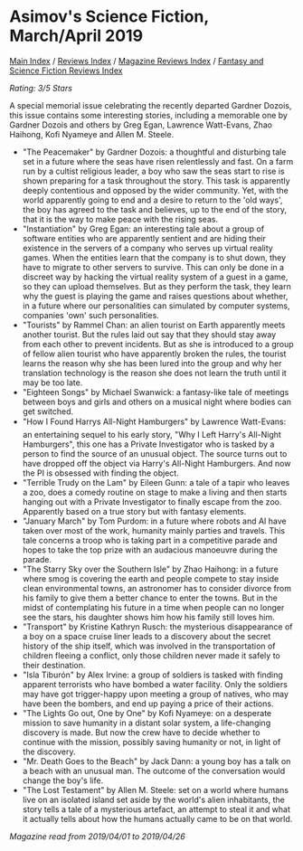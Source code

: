 #  Asimov's Science Fiction, March/April 2019

[Main Index](../../../README.md) / [Reviews Index](../../README.md) / [Magazine Reviews Index](../README.md) / [Fantasy and Science Fiction Reviews Index](README.md)

*Rating: 3/5 Stars*

A special memorial issue celebrating the recently departed Gardner Dozois, this issue contains some interesting stories, including a memorable one by Gardner Dozois and others by Greg Egan, Lawrence Watt-Evans, Zhao Haihong, Kofi Nyameye and Allen M. Steele.

- "The Peacemaker" by Gardner Dozois: a thoughtful and disturbing tale set in a future where the seas have risen relentlessly and fast. On a farm run by a cultist religious leader, a boy who saw the seas start to rise is shown preparing for a task throughout the story. This task is apparently deeply contentious and opposed by the wider community. Yet, with the world apparently going to end and a desire to return to the 'old ways', the boy has agreed to the task and believes, up to the end of the story, that it is the way to make peace with the rising seas.
- "Instantiation" by Greg Egan: an interesting tale about a group of software entities who are apparently sentient and are hiding their existence in the servers of a company who serves up virtual reality games. When the entities learn that the company is to shut down, they have to migrate to other servers to survive. This can only be done in a discreet way by hacking the virtual reality system of a guest in a game, so they can upload themselves. But as they perform the task, they learn why the guest is playing the game and raises questions about whether, in a future where our personalities can simulated by computer systems, companies 'own' such personalities.
- "Tourists" by Rammel Chan: an alien tourist on Earth apparently meets another tourist. But the rules laid out say that they should stay away from each other to prevent incidents. But as she is introduced to a group of fellow alien tourist who have apparently broken the rules, the tourist learns the reason why she has been lured into the group and why her translation technology is the reason she does not learn the truth until it may be too late.
- "Eighteen Songs" by Michael Swanwick: a fantasy-like tale of meetings between boys and girls and others on a musical night where bodies can get switched.
- "How I Found Harrys All-Night Hamburgers" by Lawrence Watt-Evans: an entertaining sequel to his early story, "Why I Left Harry's All-Night Hamburgers", this one has a Private Investigator who is tasked by a person to find the source of an unusual object. The source turns out to have dropped off the object via Harry's All-Night Hamburgers. And now the PI is obsessed with finding the object.
- "Terrible Trudy on the Lam" by Eileen Gunn: a tale of a tapir who leaves a zoo, does a comedy routine on stage to make a living and then starts hanging out with a Private Investigator to finally escape from the zoo. Apparently based on a true story but with fantasy elements.
- "January March" by Tom Purdom: in a future where robots and AI have taken over most of the work, humanity mainly parties and travels. This tale concerns a troop who is taking part in a competitive parade and hopes to take the top prize with an audacious manoeuvre during the parade.
- "The Starry Sky over the Southern Isle" by Zhao Haihong: in a future where smog is covering the earth and people compete to stay inside clean environmental towns, an astronomer has to consider divorce from his family to give them a better chance to enter the towns. But in the midst of contemplating his future in a time when people can no longer see the stars, his daughter shows him how his family still loves him.
- "Transport" by Kristine Kathryn Rusch: the mysterious disappearance of a boy on a space cruise liner leads to a discovery about the secret history of the ship itself, which was involved in the transportation of children fleeing a conflict, only those children never made it safely to their destination.
- "Isla Tiburón" by Alex Irvine: a group of soldiers is tasked with finding apparent terrorists who have bombed a water facility. Only the soldiers may have got trigger-happy upon meeting a group of natives, who may have been the bombers, and end up paying a price of their actions.
- "The Lights Go out, One by One" by Kofi Nyameye: on a desperate mission to save humanity in a distant solar system, a life-changing discovery is made. But now the crew have to decide whether to continue with the mission, possibly saving humanity or not, in light of the discovery.
- "Mr. Death Goes to the Beach" by Jack Dann: a young boy has a talk on a beach with an unusual man. The outcome of the conversation would change the boy's life.
- "The Lost Testament" by Allen M. Steele: set on a world where humans live on an isolated island set aside by the world's alien inhabitants, the story tells a tale of a mysterious artefact, an attempt to steal it and what it actually tells about how the humans actually came to be on that world.

*Magazine read from 2019/04/01 to 2019/04/26*
